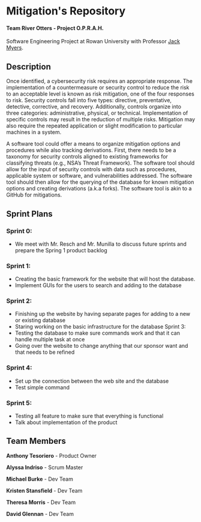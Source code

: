 # Mitigation's Repository
#### Team River Otters - Project O.P.R.A.H.
Software Engineering Project at Rowan University with Professor [Jack Myers](http://jackmyers.info).

## Description
Once identified, a cybersecurity risk requires an appropriate response. The implementation of a countermeasure or security control to reduce the risk to an acceptable level is known as risk mitigation, one of the four responses to risk. Security controls fall into five types: directive, preventative, detective, corrective, and recovery. Additionally, controls organize into three categories: administrative, physical, or technical. Implementation of specific controls may result in the reduction of multiple risks. Mitigation may also require the repeated application or slight modification to particular machines in a system.

A software tool could offer a means to organize mitigation options and procedures while also tracking derivations. First, there needs to be a taxonomy for security controls aligned to existing frameworks for classifying threats (e.g., NSA’s Threat Framework). The software tool should allow for the input of security controls with data such as procedures, applicable system or software, and vulnerabilities addressed. The software tool should then allow for the querying of the database for known mitigation options and creating derivations (a.k.a forks). The software tool is akin to a GitHub for mitigations.

## Sprint Plans
### Sprint 0:
-	We meet with Mr. Resch and Mr. Munilla to discuss future sprints and prepare the Spring 1 product backlog
### Sprint 1:
-	Creating the basic framework for the website that will host the database.
-	Implement GUIs for the users to search and adding to the database
### Sprint 2:
-	Finishing up the website by having separate pages for adding to a new or existing database
-	Staring working on the basic infrastructure for the database
Sprint 3:
-	Testing the database to make sure commands work and that it can handle multiple task at once
-	Going over the website to change anything that our sponsor want and that needs to be refined
### Sprint 4:
-	Set up the connection between the web site and the database
-	Test simple command
### Sprint 5:
-	Testing all feature to make sure that everything is functional
-	Talk about implementation of the product

## Team Members
**Anthony Tesoriero** - Product Owner

**Alyssa Indriso** - Scrum Master

**Michael Burke** - Dev Team

**Kristen Stansfield** - Dev Team

**Theresa Morris** - Dev Team

**David Glennan** - Dev Team
